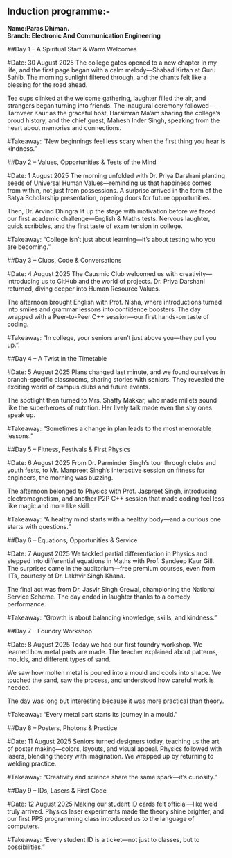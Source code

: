 ## Induction programme:-

**Name:Paras Dhiman.**   
**Branch: Electronic And Communication Engineering**

##Day 1 – A Spiritual Start & Warm Welcomes

#Date: 30 August 2025
The college gates opened to a new chapter in my life, and the first page began with a calm melody—Shabad Kirtan at Guru Sahib. The morning sunlight filtered through, and the chants felt like a blessing for the road ahead.

Tea cups clinked at the welcome gathering, laughter filled the air, and strangers began turning into friends. The inaugural ceremony followed—Tarnveer Kaur as the graceful host, Harsimran Ma’am sharing the college’s proud history, and the chief guest, Mahesh Inder Singh, speaking from the heart about memories and connections.

#Takeaway: “New beginnings feel less scary when the first thing you hear is kindness.”



##Day 2 – Values, Opportunities & Tests of the Mind

#Date: 1 August 2025
The morning unfolded with Dr. Priya Darshani planting seeds of Universal Human Values—reminding us that happiness comes from within, not just from possessions.
A surprise arrived in the form of the Satya Scholarship presentation, opening doors for future opportunities.

Then, Dr. Arvind Dhingra lit up the stage with motivation before we faced our first academic challenge—English & Maths tests. Nervous laughter, quick scribbles, and the first taste of exam tension in college.

#Takeaway: “College isn’t just about learning—it’s about testing who you are becoming.”


##Day 3 – Clubs, Code & Conversations

#Date: 4 August 2025
The Causmic Club welcomed us with creativity—introducing us to GitHub and the world of projects. Dr. Priya Darshani returned, diving deeper into Human Resource Values.

The afternoon brought English with Prof. Nisha, where introductions turned into smiles and grammar lessons into confidence boosters. The day wrapped with a Peer-to-Peer C++ session—our first hands-on taste of coding.

#Takeaway: “In college, your seniors aren’t just above you—they pull you up.”.  


##Day 4 – A Twist in the Timetable

#Date: 5 August 2025
Plans changed last minute, and we found ourselves in branch-specific classrooms, sharing stories with seniors. They revealed the exciting world of campus clubs and future events.

The spotlight then turned to Mrs. Shaffy Makkar, who made millets sound like the superheroes of nutrition. Her lively talk made even the shy ones speak up.

#Takeaway: “Sometimes a change in plan leads to the most memorable lessons.”



##Day 5 – Fitness, Festivals & First Physics

#Date: 6 August 2025
From Dr. Parminder Singh’s tour through clubs and youth fests, to Mr. Manpreet Singh’s interactive session on fitness for engineers, the morning was buzzing.

The afternoon belonged to Physics with Prof. Jaspreet Singh, introducing electromagnetism, and another P2P C++ session that made coding feel less like magic and more like skill.

#Takeaway: “A healthy mind starts with a healthy body—and a curious one starts with questions.”



##Day 6 – Equations, Opportunities & Service

#Date: 7 August 2025
We tackled partial differentiation in Physics and stepped into differential equations in Maths with Prof. Sandeep Kaur Gill. The surprises came in the auditorium—free premium courses, even from IITs, courtesy of Dr. Lakhvir Singh Khana.

The final act was from Dr. Jasvir Singh Grewal, championing the National Service Scheme. The day ended in laughter thanks to a comedy performance.

#Takeaway: “Growth is about balancing knowledge, skills, and kindness.”



##Day 7 – Foundry Workshop

#Date: 8 August 2025
Today we had our first foundry workshop. We learned how metal parts are made. The teacher explained about patterns, moulds, and different types of sand.

We saw how molten metal is poured into a mould and cools into shape. We touched the sand, saw the process, and understood how careful work is needed.

The day was long but interesting because it was more practical than theory.

#Takeaway: “Every metal part starts its journey in a mould.”



##Day 8 – Posters, Photons & Practice

#Date: 11 August 2025
Seniors turned designers today, teaching us the art of poster making—colors, layouts, and visual appeal. Physics followed with lasers, blending theory with imagination. We wrapped up by returning to welding practice.

#Takeaway: “Creativity and science share the same spark—it’s curiosity.”



##Day 9 – IDs, Lasers & First Code

#Date: 12 August 2025
Making our student ID cards felt official—like we’d truly arrived. Physics laser experiments made the theory shine brighter, and our first PPS programming class introduced us to the language of computers.

#Takeaway: “Every student ID is a ticket—not just to classes, but to possibilities.”

